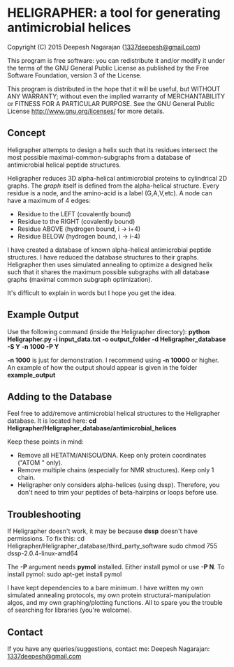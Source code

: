 HELIGRAPHER: a tool for generating antimicrobial helices
==============

Copyright (C) 2015 Deepesh Nagarajan (1337deepesh@gmail.com)

This program is free software: you can redistribute it and/or modify
it under the terms of the GNU General Public License as published by
the Free Software Foundation, version 3 of the License.

This program is distributed in the hope that it will be useful, but 
WITHOUT ANY WARRANTY; without even the implied warranty of
MERCHANTABILITY or FITNESS FOR A PARTICULAR PURPOSE.
See the GNU General Public License <http://www.gnu.org/licenses/>
for more details.

Concept
--------------

Heligrapher attempts to design a helix such that its residues intersect 
the most possible maximal-common-subgraphs from a database of antimicrobial 
helical peptide structures. 

Heligrapher reduces 3D alpha-helical antimicrobial proteins to cylindrical
2D graphs. The *graph* itself is defined from the alpha-helical structure. 
Every residue is a node, and the amino-acid is a label (G,A,V,etc).
A node can have a maximum of 4 edges:
- Residue to the LEFT (covalently bound)
- Residue to the RIGHT (covalently bound)
- Residue ABOVE (hydrogen bound, i -> i+4)
- Residue BELOW (hydrogen bound, i -> i-4)

I have created a database of known alpha-helical antimicrobial peptide structures.
I have reduced the database structures to their graphs. Heligrapher then uses simulated annealing to optimize a designed helix such that it shares the maximum 
possible subgraphs with all database graphs (maximal common subgraph optimization).

It's difficult to explain in words but I hope you get the idea.

Example Output
--------------
Use the following command (inside the Heligrapher directory):
**python Heligrapher.py -i input_data.txt -o output_folder -d Heligrapher_database -S Y -n 1000 -P Y**

**-n 1000** is just for demonstration. I recommend using **-n 10000** or higher.
An example of how the output should appear is given in the folder **example_output**

Adding to the Database
--------------

Feel free to add/remove antimicrobial helical structures to the Heligrapher 
database. It is located here:
**cd Heligrapher/Heligrapher_database/antimicrobial_helices**

Keep these points in mind:
- Remove all HETATM/ANISOU/DNA. Keep only protein coordinates ("ATOM  " only).
- Remove multiple chains (especially for NMR structures). Keep only 1 chain.
- Heligrapher only considers alpha-helices (using dssp). Therefore, you don't need
to trim your peptides of beta-hairpins or loops before use.

Troubleshooting
--------------

If Heligrapher doesn't work, it may be because **dssp** doesn't have permissions.
To fix this:
cd Heligrapher/Heligrapher_database/third_party_software
sudo chmod 755 dssp-2.0.4-linux-amd64

The **-P** argument needs **pymol** installed. Either install pymol or use **-P N**.
To install pymol:
sudo apt-get install pymol

I have kept dependencies to a bare minimum. I have written my own simulated 
annealing protocols, my own protein structural-manipulation algos, and my own 
graphing/plotting functions. All to spare you the trouble of searching for 
libraries (you're welcome).

Contact
--------------
If you have any queries/suggestions, contact me:
Deepesh Nagarajan: 1337deepesh@gmail.com
